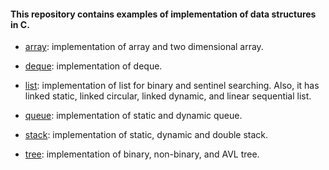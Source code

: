 #### This repository contains examples of implementation of data structures in C.

- [array](https://github.com/crsalves/data-structure/tree/master/array): implementation of array and two dimensional array. 

- [deque](https://github.com/crsalves/data-structure/tree/master/deque): implementation of deque.

- [list](https://github.com/crsalves/data-structure/tree/master/list): implementation of list for binary and sentinel searching. Also, it has linked static, linked circular, linked dynamic, and linear sequential list.

- [queue](https://github.com/crsalves/data-structure/tree/master/queue): implementation of static and dynamic queue.

- [stack](https://github.com/crsalves/data-structure/tree/master/stack): implementation of static, dynamic and double stack.

- [tree](https://github.com/crsalves/data-structure/tree/master/tree): implementation of binary, non-binary, and AVL tree.
